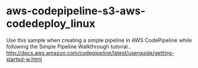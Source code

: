 # aws-codepipeline-s3-aws-codedeploy_linux
Use this sample when creating a simple pipeline in AWS CodePipeline while following the Simple Pipeline Walkthrough tutorial.. http://docs.aws.amazon.com/codepipeline/latest/userguide/getting-started-w.html
